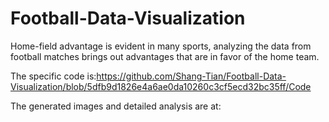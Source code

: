 # Football-Data-Visualization
Home-field advantage is evident in many sports, analyzing the data from football matches brings out advantages that are in favor of the home team.

The specific code is:https://github.com/Shang-Tian/Football-Data-Visualization/blob/5dfb9d1826e4a6ae0da10260c3cf5ecd32bc35ff/Code

The generated images and detailed analysis are at:
